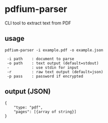 # pdfium-parser
CLI tool to extract text from PDF

## usage

```
pdfium-parser -i example.pdf -o example.json

 -i path    : document to parse
 -o path    : text output (default=stdout)
 -          : use stdin for input
 -r         : raw text output (default=json)
 -p pass    : password if encrypted
```

## output (JSON)

```
{
    "type: "pdf",
    "pages": [{array of string}]
}
```

